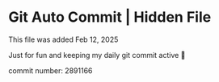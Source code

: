 # Git Auto Commit | Hidden File

This file was added Feb 12, 2025

Just for fun and keeping my daily git commit active 🤪

commit number: 2891166

